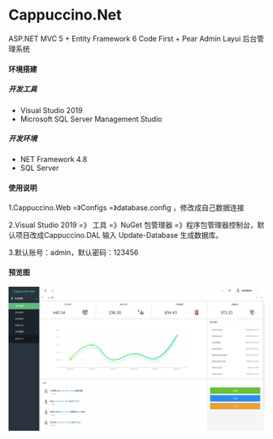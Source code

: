 # Cappuccino.Net
ASP.NET MVC 5 + Entity Framework 6 Code First + Pear Admin Layui  后台管理系统

#### 环境搭建

##### 开发工具

- Visual Studio 2019
- Microsoft SQL Server Management Studio

##### 开发环境

- NET Framework 4.8
- SQL Server 

#### 使用说明

1.Cappuccino.Web =》Configs =》database.config ，修改成自己数据连接

2.Visual Studio 2019 =》 工具 =》NuGet 包管理器 =》程序包管理器控制台，默认项目改成Cappuccino.DAL 输入 Update-Database 生成数据库。

3.默认账号：admin，默认密码：123456

####  预览图

![show2](https://github.com/Goosander/Cappuccino.Net/blob/main/Cappuccino.Web/Content/admin/images/show2.png)

